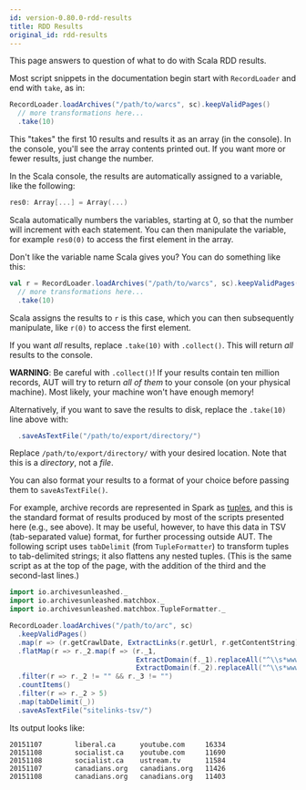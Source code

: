 ```yaml
---
id: version-0.80.0-rdd-results
title: RDD Results
original_id: rdd-results
---
```


This page answers to question of what to do with Scala RDD results.

Most script snippets in the documentation begin start with `RecordLoader` and
end with `take`, as in:

```scala
RecordLoader.loadArchives("/path/to/warcs", sc).keepValidPages()
  // more transformations here...
  .take(10)
```

This "takes" the first 10 results and results it as an array (in the console).
In the console, you'll see the array contents printed out.
If you want more or fewer results, just change the number.

In the Scala console, the results are automatically assigned to a variable,
like the following:

```scala
res0: Array[...] = Array(...)
```

Scala automatically numbers the variables, starting at 0, so that the number
will increment with each statement.
You can then manipulate the variable, for example `res0(0)` to access the first
element in the array.

Don't like the variable name Scala gives you?
You can do something like this:

```scala
val r = RecordLoader.loadArchives("/path/to/warcs", sc).keepValidPages()
  // more transformations here...
  .take(10)
```

Scala assigns the results to `r` is this case, which you can then subsequently
manipulate, like `r(0)` to access the first element.

If you want _all_ results, replace `.take(10)` with `.collect()`.
This will return _all_ results to the console.

**WARNING**: Be careful with `.collect()`! If your results contain ten million
records, AUT will try to return _all of them_  to your console (on your
physical machine).
Most likely, your machine won't have enough memory!

Alternatively, if you want to save the results to disk, replace the `.take(10)`
line above with:

```scala
  .saveAsTextFile("/path/to/export/directory/")
```

Replace `/path/to/export/directory/` with your desired location.
Note that this is a _directory_, not a _file_.

You can also format your results to a format of your choice before passing them
to `saveAsTextFile()`.

For example, archive records are represented in Spark as
[tuples](https://en.wikipedia.org/wiki/Tuple), and this is the standard format
of results produced by most of the scripts presented here (e.g., see above). It
may be useful, however, to have this data in TSV (tab-separated value) format,
for further processing outside AUT. The following script uses `tabDelimit`
(from `TupleFormatter`) to transform tuples to tab-delimited strings; it also
flattens any nested tuples. (This is the same script as at the top of the page,
with the addition of the
third and the second-last lines.)

```scala
import io.archivesunleashed._
import io.archivesunleashed.matchbox._
import io.archivesunleashed.matchbox.TupleFormatter._

RecordLoader.loadArchives("/path/to/arc", sc)
  .keepValidPages()
  .map(r => (r.getCrawlDate, ExtractLinks(r.getUrl, r.getContentString)))
  .flatMap(r => r._2.map(f => (r._1,
                               ExtractDomain(f._1).replaceAll("^\\s*www\\.", ""),
                               ExtractDomain(f._2).replaceAll("^\\s*www\\.", ""))))
  .filter(r => r._2 != "" && r._3 != "")
  .countItems()
  .filter(r => r._2 > 5)
  .map(tabDelimit(_))
  .saveAsTextFile("sitelinks-tsv/")
```

Its output looks like:

```tsv
20151107        liberal.ca      youtube.com     16334
20151108        socialist.ca    youtube.com     11690
20151108        socialist.ca    ustream.tv      11584
20151107        canadians.org   canadians.org   11426
20151108        canadians.org   canadians.org   11403
```
